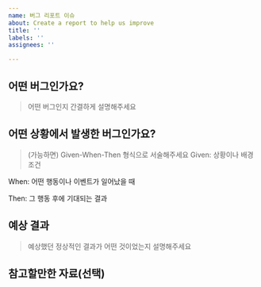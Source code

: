 ```yaml
---
name: 버그 리포트 이슈
about: Create a report to help us improve
title: ''
labels: ''
assignees: ''

---
```


## 어떤 버그인가요?
> 어떤 버그인지 간결하게 설명해주세요

## 어떤 상황에서 발생한 버그인가요?
> (가능하면) Given-When-Then 형식으로 서술해주세요
Given: 상황이나 배경 조건

When: 어떤 행동이나 이벤트가 일어났을 때

Then: 그 행동 후에 기대되는 결과

## 예상 결과
> 예상했던 정상적인 결과가 어떤 것이었는지 설명해주세요

## 참고할만한 자료(선택)
